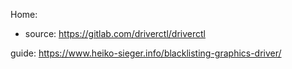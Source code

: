 Home:
- source: https://gitlab.com/driverctl/driverctl

guide: https://www.heiko-sieger.info/blacklisting-graphics-driver/

